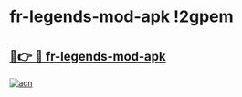 # fr-legends-mod-apk !2gpem

# <h2><a href="https://izj093.esa.edu.pl?title=fr-legends-mod-apk&ref=2gpem">🔗👉 🔴 fr-legends-mod-apk</a></h2>

[![acn](https://github.com/user-attachments/assets/0f9c940e-d8b0-45ae-aac7-cd30a18b3e1c)](https://izj093.esa.edu.pl?title=fr-legends-mod-apk&ref=2gpem)

